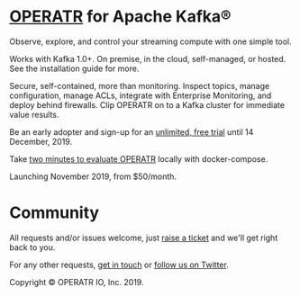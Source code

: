 # [OPERATR](https://operatr.io) for Apache Kafka®

Observe, explore, and control your streaming compute with one simple tool.

Works with Kafka 1.0+. On premise, in the cloud, self-managed, or hosted. See the installation guide for more.

Secure, self-contained, more than monitoring. Inspect topics, manage configuration, manage ACLs, integrate with Enterprise Monitoring, and deploy behind firewalls. Clip OPERATR on to a Kafka cluster for immediate value results.

Be an early adopter and sign-up for an [unlimited, free trial](https://operatr.io/#/get-operatr) until 14 December, 2019.

Take [two minutes to evaluate OPERATR](https://github.com/operatr-io/local) locally with docker-compose.

Launching November 2019, from $50/month.

# Community

All requests and/or issues welcome, just [raise a ticket](https://github.com/operatr-io/community/issues) and we'll get right back to you.

For any other requests, [get in touch](mailto:support@operatr.io) or [follow us on Twitter](https://twitter.com/operatr_io).

Copyright © OPERATR IO, Inc. 2019.
